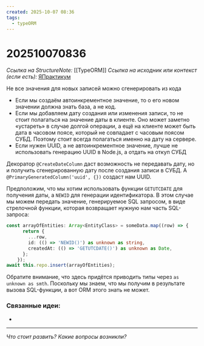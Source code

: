 ```yaml
---
created: 2025-10-07 08:36
tags:
  - typeORM
---
```

# 202510070836
*Ссылка на StructureNote:* [[TypeORM]]
*Ссылка на исходник или контекст (если есть):* [ЯПрактикум](https://practicum.yandex.ru/learn/backend-nodejs/courses/a4214ab0-2146-4152-b90e-651bf4c7ca5e/sprints/564244/topics/104f2765-a9c9-4617-8a5e-f21b675cf9b3/lessons/5674c491-8940-41ba-bf49-d6da1cbe2337/)

Не все значения для новых записей можно сгенерировать из кода
- Если мы создаём автоинкрементное значение, то о его новом значении должна знать база, а не код.
- Если мы добавляем дату создания или изменения записи, то не стоит полагаться на значение даты в клиенте. Оно может заметно «устареть» в случае долгой операции, а ещё на клиенте может быть дата в часовом поясе, который не совпадает с часовым поясом СУБД. Поэтому стоит всегда полагаться именно на дату на сервере.
- Если нужен UUID, а не автоинкрементное значение, лучше не использовать генерацию UUID в Node.js, а отдать на откуп СУБД

Декоратор `@CreateDateColumn` даст возможность не передавать дату, но и получить сгенерированную дату после создания записи в СУБД. А `@PrimaryGeneratedColumn('uuid', {})` создаст нам UUID.

Предположим, что мы хотим использовать функции `GETUTCDATE` для получения даты, а `NEWID` для генерации идентификатора. В этом случае мы можем передать значение, генерируемое SQL запросом, в виде стрелочной функции, которая возвращает нужную нам часть SQL-запроса:
```ts
const arrayOfEntities: Array<EntityClass> = someData.map((row) => {
      return {
        ...row,
        id: (() => 'NEWID()') as unknown as string,
        createdAt: (() => 'GETUTCDATE()') as unknown as Date,
      };
    });
await this.repo.insert(arrayOfEntities);
```
Обратите внимание, что здесь придётся приводить типы через `as unknown as smth`. Поскольку мы знаем, что мы получим в результате вызова SQL-функции, а вот ORM этого знать не может.
### Связанные идеи:
* 
---

*Что стоит развить? Какие вопросы возникли?*